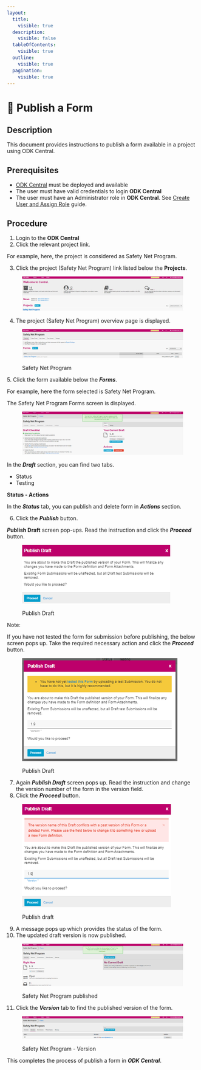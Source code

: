 ```yaml
---
layout:
  title:
    visible: true
  description:
    visible: false
  tableOfContents:
    visible: true
  outline:
    visible: true
  pagination:
    visible: true
---
```


# 📔 Publish a Form

## Description

This document provides instructions to publish a form available in a project using ODK Central.

## Prerequisites

* [ODK Central](https://docs.getodk.org/central-intro/) must be deployed and available
* The user must have valid credentials to login **ODK Central**
* The user must have an Administrator role in **ODK Central**. See [Create User and Assign Role](../../../pbms/features/administration/role-based-access-control/user-guides/assign-roles-to-users.md) guide.

## Procedure

1. Login to the **ODK Central**
2. Click the relevant project link.

For example, here, the project is considered as Safety Net Program.

3. Click the project (Safety Net Program) link listed below the **Projects**.

<figure><img src="../../../.gitbook/assets/safety-net-program-under-project (1).png" alt=""><figcaption></figcaption></figure>

4. The project (Safety Net Program) overview page is displayed.

<figure><img src="../../../.gitbook/assets/safety-net-program-form-under-project.png" alt=""><figcaption><p>Safety Net Program</p></figcaption></figure>

5\. Click the form available below the _**Forms**_.

For example, here the form selected is Safety Net Program.

The Safety Net Program Forms screen is displayed.

<figure><img src="../../../.gitbook/assets/safety-net-program-form.png" alt=""><figcaption></figcaption></figure>

In the _**Draft**_ section, you can find two tabs.

* Status
* Testing

**Status - Actions**

In the _**Status**_ tab, you can publish and delete form in _**Actions**_ section.

6. Click the _**Publish**_ button.

_**P**_**ublish Draft** screen pop-ups. Read the instruction and click the _**Proceed**_ button.

<figure><img src="../../../.gitbook/assets/publish-draft.png" alt=""><figcaption><p>Publish Draft</p></figcaption></figure>

Note:

If you have not tested the form for submission before publishing, the below screen pops up. Take the required necessary action and click the _**Proceed**_ button.

<figure><img src="../../../.gitbook/assets/test-form.png" alt=""><figcaption><p>Publish Draft</p></figcaption></figure>

7. Again _**Publish Draft**_ screen pops up. Read the instruction and change the version number of the form in the version field.
8. Click the _**Proceed**_ button.

<figure><img src="../../../.gitbook/assets/publish-draft-01.png" alt=""><figcaption><p>Publish draft</p></figcaption></figure>

9. A message pops up which provides the status of the form.
10. The updated draft version is now published.

<figure><img src="../../../.gitbook/assets/safety-net-program-form-published-1.9.png" alt=""><figcaption><p>Safety Net Program published</p></figcaption></figure>

11. Click the _**Version**_ tab to find the published version of the form.

<figure><img src="../../../.gitbook/assets/safety-net-program-form-published-1.9-versions.png" alt=""><figcaption><p>Safety Net Program - Version</p></figcaption></figure>

This completes the process of publish a form in _**ODK Central**_.
